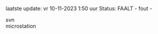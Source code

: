 laatste update: 
vr 10-11-2023  1:50   uur 
Status: FAALT - fout - 
<div class="service R">svn</div><div class="service Y">microstation</div>